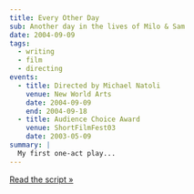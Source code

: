 ```yaml
---
title: Every Other Day
sub: Another day in the lives of Milo & Sam
date: 2004-09-09
tags:
  - writing
  - film
  - directing
events:
  - title: Directed by Michael Natoli
    venue: New World Arts
    date: 2004-09-09
    end: 2004-09-18
  - title: Audience Choice Award
    venue: ShortFilmFest03
    date: 2003-05-09
summary: |
  My first one-act play...
---
```


[Read the script »](./script/)
